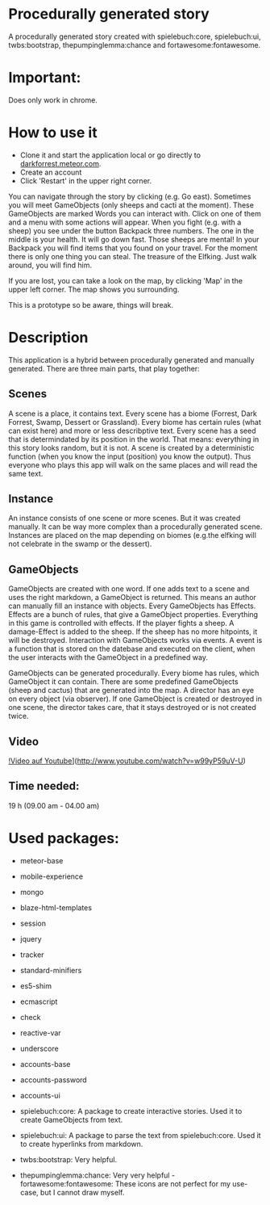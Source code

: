# Procedurally generated story
A procedurally generated story created with spielebuch:core, spielebuch:ui, twbs:bootstrap, thepumpinglemma:chance and fortawesome:fontawesome.

# Important:
Does only work in chrome.

# How to use it
- Clone it and start the application local or go directly to [darkforrest.meteor.com](http://darkforrest.meteor.com/).
- Create an account
- Click 'Restart' in the upper right corner.

You can navigate through the story by clicking (e.g. Go east). Sometimes you will meet GameObjects (only sheeps and cacti at the moment).
These GameObjects are marked Words you can interact with. Click on one of them and a menu with some actions will appear.
When you fight (e.g. with a sheep) you see under the button Backpack three numbers. The one in the middle is your health. It will go down fast. Those sheeps are mental!
In your Backpack you will find items that you found on your travel.
For the moment there is only one thing you can steal. The treasure of the Elfking. Just walk around, you will find him.

If you are lost, you can take a look on the map, by clicking 'Map' in the upper left corner. The map shows you surrounding.

This is a prototype so be aware, things will break.


# Description
This application is a hybrid between procedurally generated and manually generated. There are three main parts, that play together:

## Scenes
A scene is a place, it contains text. Every scene has a biome (Forrest, Dark Forrest, Swamp, Dessert or Grassland). Every biome has certain rules (what can exist here) and more or less describptive text.
Every scene has a seed that is determindated by its position in the world. That means: everything in this story looks random, but it is not. 
A scene is created by a deterministic function (when you know the input (position) you know the output). Thus everyone who plays this app will walk on the same places and will read the same text.

## Instance
An instance consists of one scene or more scenes. But it was created manually. It can be way more complex than a procedurally generated scene. 
Instances are placed on the map depending on biomes (e.g.the elfking will not celebrate in the swamp or the dessert). 

## GameObjects
GameObjects are created with one word. If one adds text to a scene and uses the right markdown, a GameObject is returned. This means an author can manually fill an instance with objects.
Every GameObjects has Effects. Effects are a bunch of rules, that give a GameObject properties. Everything in this game is controlled with effects. If the player fights a sheep. A damage-Effect is added to the sheep.
If the sheep has no more hitpoints, it will be destroyed.
Interaction with GameObjects works via events. A event is a function that is stored on the datebase and executed on the client, when the user interacts with the GameObject in a predefined way.

GameObjects can be generated procedurally. Every biome has rules, which GameObject it can contain. There are some predefined GameObjects (sheep and cactus) that are generated into the map.
A director has an eye on every object (via observer). If one GameObject is created or destroyed in one scene, the director takes care, that it stays destroyed or is not created twice.

## Video
[!Video auf Youtube](http://img.youtube.com/vi/w99yP59uV-U/0.jpg)](http://www.youtube.com/watch?v=w99yP59uV-U)

## Time needed:
19 h
(09.00 am - 04.00 am)



# Used packages:
- meteor-base            
- mobile-experience      
- mongo                   
- blaze-html-templates   
- session                 
- jquery          
- tracker              

- standard-minifiers   
- es5-shim               
- ecmascript              

- check
- reactive-var
- underscore

- accounts-base
- accounts-password
- accounts-ui

- spielebuch:core: A package to create interactive stories. Used it to create GameObjects from text.
- spielebuch:ui: A package to parse the text from spielebuch:core. Used it to create hyperlinks from markdown.

- twbs:bootstrap: Very helpful.
- thepumpinglemma:chance: Very very helpful
-fortawesome:fontawesome: These icons are not perfect for my use-case, but I cannot draw myself.





